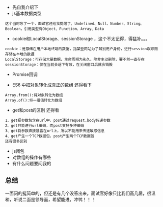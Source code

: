 
* 先自我介绍下
* js基本数据类型
```
这个当时忘了一个，面试官还给我提醒了，Undefined、Null、Number、String、Boolean，引用类型有Object、Function、Array、Data
```
* cookie和LocalStorage、sessionStorage ，这个不太记得，得猛补。。。
```
cookie：是存储在用户本地终端的数据，指某些网站为了辨别用户身份，进行session跟踪而存储在本地的数据
LocalStorage：可存储大量数据，生命周期为永久，除非主动删除，要不然一直存在
sessionStorage：仅在当前会话下有效，在关闭窗口后就会销毁
```
* Promise回调

* ES6 中把对象转化成真正的数组 还得看下
```
Array.from():将对象转化为数组
Array.of():将一组值转化为数组
```

* get和post的区别  还得看
```
1、get把参数包含在url中，post通过request.body传递参数
2、get只能进行url编码，而post支持多种编码
3、get将参数直接暴露在url上，所以不能用来传递敏感信息
4、get产生一个TCP数据包，post产生两个TCP数据包
还有很多区别
```
* js闭包
* 对数组的操作有哪些 
* 有什么问题要问我的


总结
---

一面问的挺简单的，但还是有几个没答出来，面试官好像只比我们高几届，很温和，听说二面是领导面，希望能进，冲鸭！！！
 
